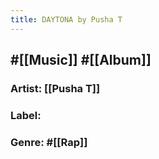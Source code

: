 ```yaml
---
title: DAYTONA by Pusha T
---
```


## #[[Music]] #[[Album]]
### Artist: [[Pusha T]]

### Label:

### Genre: #[[Rap]]
